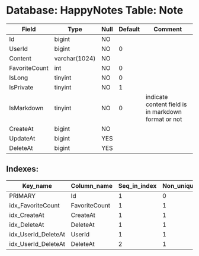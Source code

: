 # Database: HappyNotes Table: Note

 Field         | Type          | Null | Default | Comment
---------------|---------------|------|---------|-----------------------------------------------------
 Id            | bigint        | NO   |         |
 UserId        | bigint        | NO   | 0       |
 Content       | varchar(1024) | NO   |         |
 FavoriteCount | int           | NO   | 0       |
 IsLong        | tinyint       | NO   | 0       |
 IsPrivate     | tinyint       | NO   | 1       |
 IsMarkdown    | tinyint       | NO   | 0       | indicate content field is in markdown format or not
 CreateAt      | bigint        | NO   |         |
 UpdateAt      | bigint        | YES  |         |
 DeleteAt      | bigint        | YES  |         |

## Indexes: 

 Key_name            | Column_name   | Seq_in_index | Non_unique | Index_type | Visible
---------------------|---------------|--------------|------------|------------|---------
 PRIMARY             | Id            |            1 |          0 | BTREE      | YES
 idx_FavoriteCount   | FavoriteCount |            1 |          1 | BTREE      | YES
 idx_CreateAt        | CreateAt      |            1 |          1 | BTREE      | YES
 idx_DeleteAt        | DeleteAt      |            1 |          1 | BTREE      | YES
 idx_UserId_DeleteAt | UserId        |            1 |          1 | BTREE      | YES
 idx_UserId_DeleteAt | DeleteAt      |            2 |          1 | BTREE      | YES
